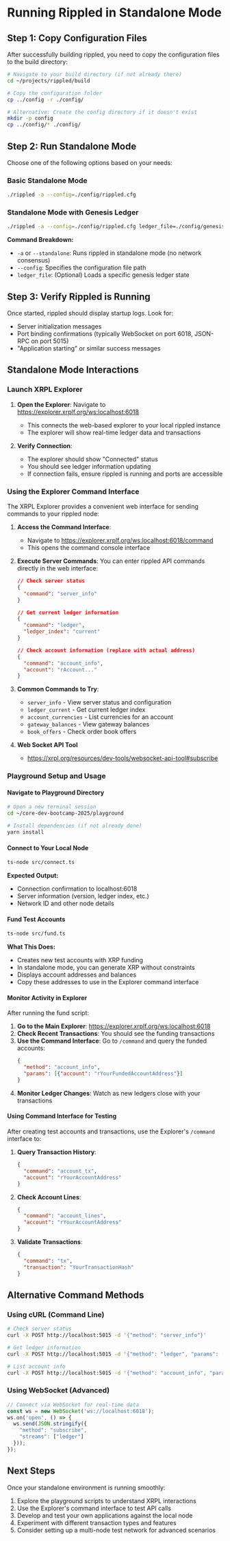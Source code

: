 # Running Rippled in Standalone Mode

## Step 1: Copy Configuration Files

After successfully building rippled, you need to copy the configuration files to the build directory:

```bash
# Navigate to your build directory (if not already there)
cd ~/projects/rippled/build

# Copy the configuration folder
cp ../config -r ./config/

# Alternative: Create the config directory if it doesn't exist
mkdir -p config
cp ../config/* ./config/
```

## Step 2: Run Standalone Mode

Choose one of the following options based on your needs:

### Basic Standalone Mode
```bash
./rippled -a --config=./config/rippled.cfg
```

### Standalone Mode with Genesis Ledger
```bash
./rippled -a --config=./config/rippled.cfg ledger_file=./config/genesis.json
```

**Command Breakdown:**
- `-a` or `--standalone`: Runs rippled in standalone mode (no network consensus)
- `--config`: Specifies the configuration file path
- `ledger_file`: (Optional) Loads a specific genesis ledger state

## Step 3: Verify Rippled is Running

Once started, rippled should display startup logs. Look for:
- Server initialization messages
- Port binding confirmations (typically WebSocket on port 6018, JSON-RPC on port 5015)
- "Application starting" or similar success messages

## Standalone Mode Interactions

### Launch XRPL Explorer

1. **Open the Explorer**: Navigate to https://explorer.xrplf.org/ws:localhost:6018
   - This connects the web-based explorer to your local rippled instance
   - The explorer will show real-time ledger data and transactions

2. **Verify Connection**: 
   - The explorer should show "Connected" status
   - You should see ledger information updating
   - If connection fails, ensure rippled is running and ports are accessible

### Using the Explorer Command Interface

The XRPL Explorer provides a convenient web interface for sending commands to your rippled node:

1. **Access the Command Interface**: 
   - Navigate to https://explorer.xrplf.org/ws:localhost:6018/command
   - This opens the command console interface

2. **Execute Server Commands**: 
   You can enter rippled API commands directly in the web interface:

   ```json
   // Check server status
   {
     "command": "server_info"
   }
   ```

   ```json
   // Get current ledger information
   {
     "command": "ledger",
     "ledger_index": "current"
   }
   ```

   ```json
   // Check account information (replace with actual address)
   {
     "command": "account_info",
     "account": "rAccount..."
   }
   ```

3. **Common Commands to Try**:
   - `server_info` - View server status and configuration
   - `ledger_current` - Get current ledger index
   - `account_currencies` - List currencies for an account
   - `gateway_balances` - View gateway balances
   - `book_offers` - Check order book offers

4. **Web Socket API Tool**

   - https://xrpl.org/resources/dev-tools/websocket-api-tool#subscribe

### Playground Setup and Usage

#### Navigate to Playground Directory
```bash
# Open a new terminal session
cd ~/core-dev-bootcamp-2025/playground

# Install dependencies (if not already done)
yarn install
```

#### Connect to Your Local Node
```bash
ts-node src/connect.ts
```

**Expected Output:**
- Connection confirmation to localhost:6018
- Server information (version, ledger index, etc.)
- Network ID and other node details

#### Fund Test Accounts
```bash
ts-node src/fund.ts
```

**What This Does:**
- Creates new test accounts with XRP funding
- In standalone mode, you can generate XRP without constraints
- Displays account addresses and balances
- Copy these addresses to use in the Explorer command interface

#### Monitor Activity in Explorer
After running the fund script:
1. **Go to the Main Explorer**: https://explorer.xrplf.org/ws:localhost:6018
2. **Check Recent Transactions**: You should see the funding transactions
3. **Use the Command Interface**: Go to `/command` and query the funded accounts:
   ```json
   {
     "method": "account_info",
     "params": [{"account": "rYourFundedAccountAddress"}]
   }
   ```
4. **Monitor Ledger Changes**: Watch as new ledgers close with your transactions

#### Using Command Interface for Testing
After creating test accounts and transactions, use the Explorer's `/command` interface to:

1. **Query Transaction History**:
   ```json
   {
     "command": "account_tx",
     "account": "rYourAccountAddress"
   }
   ```

2. **Check Account Lines**:
   ```json
   {
     "command": "account_lines",
     "account": "rYourAccountAddress"
   }
   ```

3. **Validate Transactions**:
   ```json
   {
     "command": "tx",
     "transaction": "YourTransactionHash"
   }
   ```

## Alternative Command Methods

### Using cURL (Command Line)
```bash
# Check server status
curl -X POST http://localhost:5015 -d '{"method": "server_info"}'

# Get ledger information
curl -X POST http://localhost:5015 -d '{"method": "ledger", "params": [{"ledger_index": "current"}]}'

# List account info
curl -X POST http://localhost:5015 -d '{"method": "account_info", "params": [{"account": "rAccount..."}]}'
```

### Using WebSocket (Advanced)
```javascript
// Connect via WebSocket for real-time data
const ws = new WebSocket('ws://localhost:6018');
ws.on('open', () => {
  ws.send(JSON.stringify({
    "method": "subscribe",
    "streams": ["ledger"]
  }));
});
```

## Next Steps

Once your standalone environment is running smoothly:
1. Explore the playground scripts to understand XRPL interactions
2. Use the Explorer's command interface to test API calls
3. Develop and test your own applications against the local node
4. Experiment with different transaction types and features
5. Consider setting up a multi-node test network for advanced scenarios